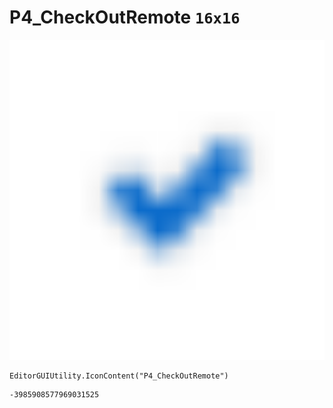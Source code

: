 # P4_CheckOutRemote `16x16`
<img src="/img/P4_CheckOutRemote.png" width=512 height=512>

``` CSharp
EditorGUIUtility.IconContent("P4_CheckOutRemote")
```
```
-3985908577969031525
```
